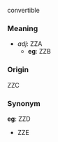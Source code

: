 convertible
### Meaning
+ _adj_: ZZA
	+ __eg__: ZZB

### Origin

ZZC

### Synonym

__eg__: ZZD

+ ZZE


